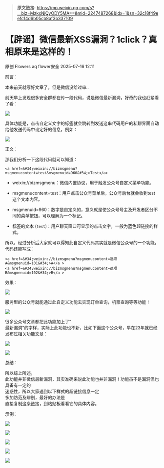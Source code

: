 > **原文链接**: https://mp.weixin.qq.com/s?__biz=MzkxNjQyODY5MA==&mid=2247487268&idx=1&sn=32c18f49eefc14d6b05cb8af3b337109

#  【辟谣】微信最新XSS漏洞？1click？真相原来是这样的！  
原创 Flowers aq  flower安全   2025-07-16 12:11  
  
前言：  
  
本来前天就写好文章了，但是微信没给过审..  
  
前天早上发现很多安全群都在传一段代码，说是微信最新漏洞，好奇的我也赶紧看了看：  
  
![](https://mmbiz.qpic.cn/mmbiz_png/licEEwv67W2Y0cINAWd0kc6KdMJm63VIUGktEq4vojEIEVibXp8b7DtMYn4fHKIYyicSzgVuCRSKwO5ZqXI8KqjNw/640?wx_fmt=png&from=appmsg "")  
  
具体功能是，点击自定义文字的标签就会跳转到发送这串代码用户的私聊界面自动给他发送代码中设定好的信息，例如：  
  
![](https://mmbiz.qpic.cn/mmbiz_jpg/licEEwv67W2Y0cINAWd0kc6KdMJm63VIUWdTp5Lrs6lZ5dVv9PSpro6PD4RweTUKJOO4DaAKDMiaVZgLLZT2ZAlw/640?wx_fmt=jpeg&from=appmsg "")  
  
  
正文：  
  
那我们分析一下这段代码就可以知道：  
  

```
<a href=&#34;weixin://bizmsgmenu?msgmenucontent=test&msgmenuid=960&#34;>Test</a>
```

  
- weixin://bizmsgmenu：微信内置协议，用于触发公众号自定义菜单功能。  
  
- msgmenucontent=test：用户点击公众号菜单后，公众号后台就会收到test这个文本内容。  
  
- msgmenuid=960：数字是自定义的，意义就是使公众号号主及开发者区分不同的菜单按钮，可以理解为一个标记。  
  
- <a>标签的文本 (`test`)：用户聊天窗口可显示的点击文字，一般为蓝色超链接的样式。  
  
  
所以，经过分析后大家就可以得知此自定义代码其实就是微信公众号的一个功能，代码还能写成：  

```
<a href=&#34;weixin://bizmsgmenu?msgmenucontent=选项A&msgmenuid=101&#34;>A</a >
<a href=&#34;weixin://bizmsgmenu?msgmenucontent=选项B&msgmenuid=102&#34;>B</a >
```

  
效果：  
  
![](https://mmbiz.qpic.cn/mmbiz_png/licEEwv67W2Y0cINAWd0kc6KdMJm63VIUMzHtEJW7Dgo7ggNibicTy8NHEDVZvPItEVteib4Z9Kv9yWZTcvO8RicQGw/640?wx_fmt=png&from=appmsg "")  
  
服务型的公众号就能通过此自定义功能去实现订单查询，机票查询等等功能！  
  
![](https://mmbiz.qpic.cn/mmbiz_png/licEEwv67W2Y0cINAWd0kc6KdMJm63VIU8pIDxWVbFXCC5TzwzXbC0Z3SmBTYn78t0JqjBvR31wzvwBCjW1czNA/640?wx_fmt=png&from=appmsg "")  
  
很多公众号文章都把此功能加上了“  
最新漏洞”的字样，实际上此功能也不新，比如下面这个公众号，早在23年就已经发布过相关功能文章：  
  
![](https://mmbiz.qpic.cn/mmbiz_png/licEEwv67W2Y0cINAWd0kc6KdMJm63VIU6nMn01RNPpfURAR4zwxx8ke29XTozoIiccecSHDAEKOzI22PePmMStQ/640?wx_fmt=png&from=appmsg "")  
  
![](https://mmbiz.qpic.cn/mmbiz_png/licEEwv67W2Y0cINAWd0kc6KdMJm63VIUbwjsPtO0f6z7NIrzOODCzcZ1woacvbEmOyQOZfZaG9HF3JTBh1qb7g/640?wx_fmt=png&from=appmsg "")  
  
总结：  
  
所以综上所述，  
此功能并非微信最新漏洞，其实准确来说此功能也并非漏洞！功能虽不是漏洞但也具备有一定的  
迷惑性，所以大家遇到以下样式的超链接信息一定  
多加防范及辨别，最好的办法是  
直接复制这条链接，到粘贴板看看它的具体内容。  
  
示例：  
  
![](https://mmbiz.qpic.cn/mmbiz_png/licEEwv67W2Y0cINAWd0kc6KdMJm63VIU5y4Ql4iaBcBjpbjOJVgZ7ozPZbp9ESZQXdK06NkIRBQU1w2c9ibKibmrQ/640?wx_fmt=png&from=appmsg "")  
  
![](https://mmbiz.qpic.cn/mmbiz_png/licEEwv67W2Y0cINAWd0kc6KdMJm63VIUnKrQ7eNz50fKrts6MpJrH6pFJmibDMBWXicKfkUibnWR6ob8Dicxg6AtKg/640?wx_fmt=png&from=appmsg "")  
  
![](https://mmbiz.qpic.cn/mmbiz_png/licEEwv67W2Y0cINAWd0kc6KdMJm63VIU2dBtI3A8uiclaC99r03PV5RRibuSVczIcFUK1JJU6MchEQ5st6uAHiaCA/640?wx_fmt=png&from=appmsg "")  
  
![](https://mmbiz.qpic.cn/mmbiz_png/licEEwv67W2Y0cINAWd0kc6KdMJm63VIU2CdbUR9HLvlicfa8AXW6TFSTyXUUshn9FnJIxIcAvvrRbW7XM304Bww/640?wx_fmt=png&from=appmsg "")  
  
![](https://mmbiz.qpic.cn/mmbiz_png/licEEwv67W2Y0cINAWd0kc6KdMJm63VIUHaFEqmmOd87PB1IRL4icy0bDLaJnibMQbFlq50N2s5yI3tdQREWrpt1Q/640?wx_fmt=png&from=appmsg "")  
  
